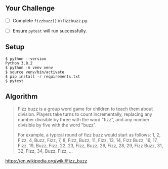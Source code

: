 ## Your Challenge

* [ ] Complete `fizzbuzz()` in fizzbuzz.py.
* [ ] Ensure `pytest` will run successfully.


## Setup

    $ python --version
    Python 3.8.2
    $ python -m venv venv
    $ source venv/bin/activate
    $ pip install -r requirements.txt
    $ pytest

## Algorithm

> Fizz buzz is a group word game for children to teach them about division. Players take turns to count incrementally, replacing any number divisible by three with the word "fizz", and any number divisible by five with the word "buzz". 
>
> For example, a typical round of fizz buzz would start as follows:
> 1, 2, Fizz, 4, Buzz, Fizz, 7, 8, Fizz, Buzz, 11, Fizz, 13, 14, Fizz Buzz, 16, 17, Fizz, 19, Buzz, Fizz, 22, 23, Fizz, Buzz, 26, Fizz, 28, 29, Fizz Buzz, 31, 32, Fizz, 34, Buzz, Fizz, ...

https://en.wikipedia.org/wiki/Fizz_buzz


